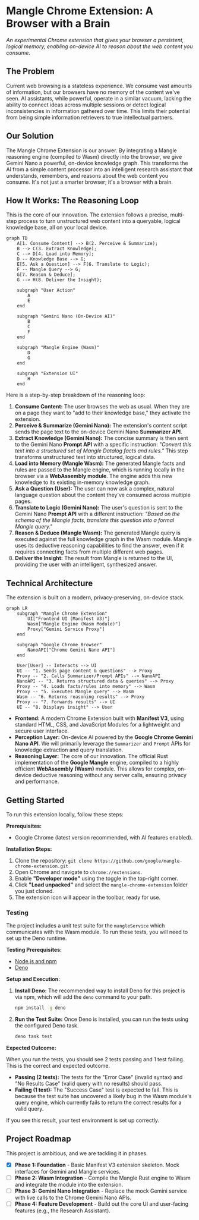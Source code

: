 # Mangle Chrome Extension: A Browser with a Brain

*An experimental Chrome extension that gives your browser a persistent, logical memory, enabling on-device AI to reason about the web content you consume.*

## The Problem

Current web browsing is a stateless experience. We consume vast amounts of information, but our browsers have no memory of the content we've seen. AI assistants, while powerful, operate in a similar vacuum, lacking the ability to connect ideas across multiple sessions or detect logical inconsistencies in information gathered over time. This limits their potential from being simple information retrievers to true intellectual partners.

## Our Solution

The Mangle Chrome Extension is our answer. By integrating a Mangle reasoning engine (compiled to Wasm) directly into the browser, we give Gemini Nano a powerful, on-device knowledge graph. This transforms the AI from a simple content processor into an intelligent research assistant that understands, remembers, and reasons about the web content you consume. It's not just a smarter browser; it's a browser with a brain.

## How It Works: The Reasoning Loop

This is the core of our innovation. The extension follows a precise, multi-step process to turn unstructured web content into a queryable, logical knowledge base, all on your local device.

```mermaid
graph TD
    A[1. Consume Content] --> B(2. Perceive & Summarize);
    B --> C(3. Extract Knowledge);
    C --> D[4. Load into Memory];
    D -- Knowledge Base --> G;
    E[5. Ask a Question] --> F(6. Translate to Logic);
    F -- Mangle Query --> G;
    G[7. Reason & Deduce];
    G --> H(8. Deliver the Insight);

    subgraph "User Action"
        A
        E
    end

    subgraph "Gemini Nano (On-Device AI)"
        B
        C
        F
    end

    subgraph "Mangle Engine (Wasm)"
        D
        G
    end

    subgraph "Extension UI"
        H
    end
```

Here is a step-by-step breakdown of the reasoning loop:

1.  **Consume Content:** The user browses the web as usual. When they are on a page they want to "add to their knowledge base," they activate the extension.
2.  **Perceive & Summarize (Gemini Nano):** The extension's content script sends the page text to the on-device Gemini Nano **Summarizer API**.
3.  **Extract Knowledge (Gemini Nano):** The concise summary is then sent to the Gemini Nano **Prompt API** with a specific instruction: *"Convert this text into a structured set of Mangle Datalog facts and rules."* This step transforms unstructured text into structured, logical data.
4.  **Load into Memory (Mangle Wasm):** The generated Mangle facts and rules are passed to the Mangle engine, which is running locally in the browser via a **WebAssembly module**. The engine adds this new knowledge to its existing in-memory knowledge graph.
5.  **Ask a Question (User):** The user can now ask a complex, natural language question about the content they've consumed across multiple pages.
6.  **Translate to Logic (Gemini Nano):** The user's question is sent to the Gemini Nano **Prompt API** with a different instruction: *"Based on the schema of the Mangle facts, translate this question into a formal Mangle query."*
7.  **Reason & Deduce (Mangle Wasm):** The generated Mangle query is executed against the full knowledge graph in the Wasm module. Mangle uses its deductive reasoning capabilities to find the answer, even if it requires connecting facts from multiple different web pages.
8.  **Deliver the Insight:** The result from Mangle is returned to the UI, providing the user with an intelligent, synthesized answer.

## Technical Architecture

The extension is built on a modern, privacy-preserving, on-device stack.

```mermaid
graph LR
    subgraph "Mangle Chrome Extension"
        UI["Frontend UI (Manifest V3)"]
        Wasm["Mangle Engine (Wasm Module)"]
        Proxy["Gemini Service Proxy"]
    end

    subgraph "Google Chrome Browser"
        NanoAPI["Chrome Gemini Nano API"]
    end

    User[User] -- Interacts --> UI
    UI -- "1. Sends page content & questions" --> Proxy
    Proxy -- "2. Calls Summarizer/Prompt APIs" --> NanoAPI
    NanoAPI -- "3. Returns structured data & queries" --> Proxy
    Proxy -- "4. Loads facts/rules into memory" --> Wasm
    Proxy -- "5. Executes Mangle query" --> Wasm
    Wasm -- "6. Returns reasoning results" --> Proxy
    Proxy -- "7. Forwards results" --> UI
    UI -- "8. Displays insight" --> User
```

*   **Frontend:** A modern Chrome Extension built with **Manifest V3**, using standard HTML, CSS, and JavaScript Modules for a lightweight and secure user interface.
*   **Perception Layer:** On-device AI powered by the **Google Chrome Gemini Nano API**. We will primarily leverage the `Summarizer` and `Prompt` APIs for knowledge extraction and query translation.
*   **Reasoning Layer:** The core of our innovation. The official Rust implementation of the **Google Mangle** engine, compiled to a highly efficient **WebAssembly (Wasm)** module. This allows for complex, on-device deductive reasoning without any server calls, ensuring privacy and performance.

## Getting Started

To run this extension locally, follow these steps:

**Prerequisites:**
*   Google Chrome (latest version recommended, with AI features enabled).

**Installation Steps:**
1.  Clone the repository: `git clone https://github.com/google/mangle-chrome-extension.git`
2.  Open Chrome and navigate to `chrome://extensions`.
3.  Enable **"Developer mode"** using the toggle in the top-right corner.
4.  Click **"Load unpacked"** and select the `mangle-chrome-extension` folder you just cloned.
5.  The extension icon will appear in the toolbar, ready for use.

### Testing

The project includes a unit test suite for the `mangleService` which communicates with the Wasm module. To run these tests, you will need to set up the Deno runtime.

**Testing Prerequisites:**
*   [Node.js and npm](https://nodejs.org/en/download/)
*   [Deno](https://deno.com/)

**Setup and Execution:**

1.  **Install Deno:** The recommended way to install Deno for this project is via npm, which will add the `deno` command to your path.
    ```bash
    npm install -g deno
    ```

2.  **Run the Test Suite:** Once Deno is installed, you can run the tests using the configured Deno task.
    ```bash
    deno task test
    ```

**Expected Outcome:**

When you run the tests, you should see 2 tests passing and 1 test failing. This is the correct and expected outcome.

*   **Passing (2 tests):** The tests for the "Error Case" (invalid syntax) and "No Results Case" (valid query with no results) should pass.
*   **Failing (1 test):** The "Success Case" test is expected to fail. This is because the test suite has uncovered a likely bug in the Wasm module's query engine, which currently fails to return the correct results for a valid query.

If you see this result, your test environment is set up correctly.

## Project Roadmap

This project is ambitious, and we are tackling it in phases.

*   [X] **Phase 1: Foundation** - Basic Manifest V3 extension skeleton. Mock interfaces for Gemini and Mangle services.
*   [ ] **Phase 2: Wasm Integration** - Compile the Mangle Rust engine to Wasm and integrate the module into the extension.
*   [ ] **Phase 3: Gemini Nano Integration** - Replace the mock Gemini service with live calls to the Chrome Gemini Nano APIs.
*   [ ] **Phase 4: Feature Development** - Build out the core UI and user-facing features (e.g., the Research Assistant).
